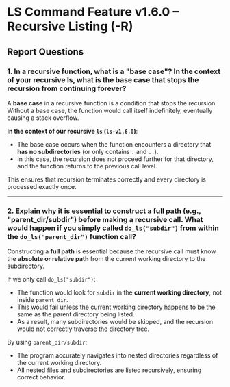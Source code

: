 # LS Command Feature v1.6.0 – Recursive Listing (-R)

## Report Questions

### 1. In a recursive function, what is a "base case"? In the context of your recursive ls, what is the base case that stops the recursion from continuing forever?

A **base case** in a recursive function is a condition that stops the recursion. Without a base case, the function would call itself indefinitely, eventually causing a stack overflow.

**In the context of our recursive `ls` (`ls-v1.6.0`)**:
- The base case occurs when the function encounters a directory that **has no subdirectories** (or only contains `.` and `..`).  
- In this case, the recursion does not proceed further for that directory, and the function returns to the previous call level.  

This ensures that recursion terminates correctly and every directory is processed exactly once.

---

### 2. Explain why it is essential to construct a full path (e.g., "parent_dir/subdir") before making a recursive call. What would happen if you simply called `do_ls("subdir")` from within the `do_ls("parent_dir")` function call?

Constructing a **full path** is essential because the recursive call must know the **absolute or relative path** from the current working directory to the subdirectory.  

If we only call `do_ls("subdir")`:
- The function would look for `subdir` in the **current working directory**, not inside `parent_dir`.  
- This would fail unless the current working directory happens to be the same as the parent directory being listed.  
- As a result, many subdirectories would be skipped, and the recursion would not correctly traverse the directory tree.

By using `parent_dir/subdir`:
- The program accurately navigates into nested directories regardless of the current working directory.  
- All nested files and subdirectories are listed recursively, ensuring correct behavior.

